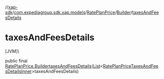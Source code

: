 //[xap-sdk](../../../../index.md)/[com.expediagroup.sdk.xap.models](../../index.md)/[RatePlanPrice](../index.md)/[Builder](index.md)/[taxesAndFeesDetails](taxes-and-fees-details.md)

# taxesAndFeesDetails

[JVM]\

public final [RatePlanPrice.Builder](index.md)[taxesAndFeesDetails](taxes-and-fees-details.md)([List](https://docs.oracle.com/javase/8/docs/api/java/util/List.html)&lt;[RatePlanPriceTaxesAndFeesDetailsInner](../../-rate-plan-price-taxes-and-fees-details-inner/index.md)&gt;taxesAndFeesDetails)
